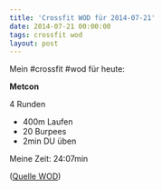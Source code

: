 ```yaml
---
title: 'Crossfit WOD für 2014-07-21'
date: 2014-07-21 00:00:00 
tags: crossfit wod
layout: post
---
```

Mein #crossfit #wod für heute:

**Metcon**

4 Runden

* 400m Laufen 
* 20 Burpees
* 2min DU üben 

Meine Zeit: 24:07min

([Quelle WOD][0])

[0]: http://www.crossfithh.de/workouts--news/workout-saturday24
